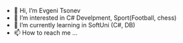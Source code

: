 - 👋 Hi, I’m Evgeni Tsonev
- 👀 I’m interested in C# Develpment, Sport(Football, chess)
- 🌱 I’m currently learning in SoftUni (C#, DB)
- 📫 How to reach me ...

<!---
Genataaa/Genataaa is a ✨ special ✨ repository because its `README.md` (this file) appears on your GitHub profile.
You can click the Preview link to take a look at your changes.
--->
